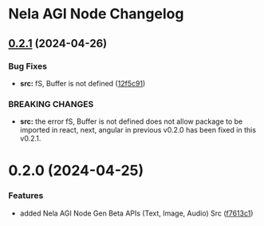 # Nela AGI Node Changelog

## [0.2.1](https://github.com/EliteAppMakers/nela-agi-node/compare/v0.2.0...v0.2.1) (2024-04-26)

### Bug Fixes

- **src:** fS, Buffer is not defined ([12f5c91](https://github.com/EliteAppMakers/nela-agi-node/commit/12f5c910f07b0193302cdf02c12fa42237b5c53e))

### BREAKING CHANGES

- **src:** the error fS, Buffer is not defined does not allow package to be imported in react,
  next, angular in previous v0.2.0 has been fixed in this v0.2.1.

# 0.2.0 (2024-04-25)

### Features

- added Nela AGI Node Gen Beta APIs (Text, Image, Audio) Src ([f7613c1](https://github.com/EliteAppMakers/nela-agi-node/commit/f7613c1d03b418acb9a89a0b444ccd9be6ebb602))
